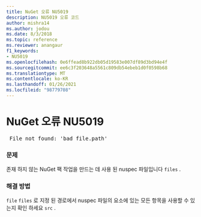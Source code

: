 ```yaml
---
title: NuGet 오류 NU5019
description: NU5019 오류 코드
author: mishra14
ms.author: jodou
ms.date: 8/3/2018
ms.topic: reference
ms.reviewer: anangaur
f1_keywords:
- NU5019
ms.openlocfilehash: 0e6ffead8b922db05d19583e007df89d3bd94e4f
ms.sourcegitcommit: ee6c3f203648a5561c809db54ebeb1d0f0598b68
ms.translationtype: MT
ms.contentlocale: ko-KR
ms.lasthandoff: 01/26/2021
ms.locfileid: "98779708"
---
```

# <a name="nuget-error-nu5019"></a>NuGet 오류 NU5019
<pre> File not found: 'bad_file.path'</pre>

### <a name="issue"></a>문제

존재 하지 않는 NuGet 팩 작업을 만드는 데 사용 된 nuspec 파일입니다 `files` .


### <a name="solution"></a>해결 방법

`file` `files` 로 지정 된 경로에서 nuspec 파일의 요소에 있는 모든 항목을 사용할 수 있는지 확인 하세요 `src` .

